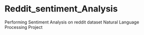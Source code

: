 # Reddit_sentiment_Analysis
Performing Sentiment Analysis on reddit dataset
Natural Language Processing Project
